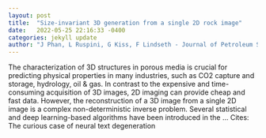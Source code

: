 ```yaml
---
layout: post
title:  "Size-invariant 3D generation from a single 2D rock image"
date:   2022-05-25 22:16:33 -0400
categories: jekyll update
author: "J Phan, L Ruspini, G Kiss, F Lindseth - Journal of Petroleum Science and Engineering, 2022"
---
```

The characterization of 3D structures in porous media is crucial for predicting physical properties in many industries, such as CO2 capture and storage, hydrology, oil & gas. In contrast to the expensive and time-consuming acquisition of 3D images, 2D imaging can provide cheap and fast data. However, the reconstruction of a 3D image from a single 2D image is a complex non-deterministic inverse problem. Several statistical and deep learning-based algorithms have been introduced in the … Cites: ‪The curious case of neural text degeneration‬